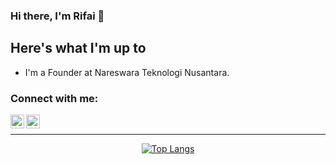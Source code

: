 ### Hi there, I'm Rifai 👋

## Here's what I'm up to
- I'm a Founder at Nareswara Teknologi Nusantara.

### Connect with me:

[<img align="left" alt="darinpope | Twitter" width="22px" src="https://cdn.jsdelivr.net/npm/simple-icons@v3/icons/twitter.svg" />][twitter]
[<img align="left" alt="darinpope | LinkedIn" width="22px" src="https://cdn.jsdelivr.net/npm/simple-icons@v3/icons/linkedin.svg" />][linkedin]

<br />

---
[website]: https://www.nareswara.com/
[twitter]: https://twitter.com/rizqinrifai
[youtube]: https://youtube.com/rizqinrifai
[instagram]: https://instagram.com/rizqinrifai 
[linkedin]: https://linkedin.com/in/rnrifai

<center>
  
[![Top Langs](https://github-readme-stats.vercel.app/api/top-langs/?username=rizqinrifai&layout=compact%&theme=radical)](https://github.com/rizqinrifai/github-readme-stats)

</center>


